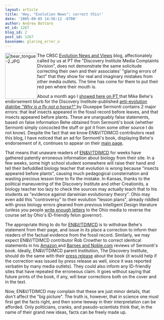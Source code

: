 ```yaml
---
layout: article
title: 'Hey, "Evolution News": correct this!'
date: '2005-09-05 14:56:12 -0700'
author: Andrea Bottaro
mt_id: 1267
blog_id: 2
post_id: 1267
basename: glaring_error_o
---
```

<img src="/PT/uploads/2006/bear_tongue-2.JPG" alt="bear_tongue-2.JPG" width="105" height="150" style="float:left;" />The C~~R~~SC [Evolution News and Views](http://www.evolutionnews.org/) blog, affectionately called by us at PT the "Discovery Institute Media Complaints Division", does not demonstrate the same solicitude correcting their own and their associates' "glaring errors of fact" that they show for real and imaginary mistakes from other media outlets.  The time has come for them to put their red pen where their mouth is.  

About a month ago I [showed  here on PT ](/archives/2005/08/behe-buys-sermo.html) that Mike Behe's endorsement blurb for the Discovery Institute-published [anti-evolution diatribe _"Why is a fly not a horse?"_ ](http://www.pandasthumb.org/archives/2005/06/of_form_over_substance_a_review_of_sermonti.html)by Giuseppe Sermonti contains 2 major errors: that leaf insects appeared in the fossil record before leaves, and that insects appeared before plants.   These are unarguably false statements, based on false information Behe obtained from Sermonti's book (whether Sermonti simply concocted the stuff or got it from some other source I do not know).  Despite the fact that we know EN&V/TDIMCD contributors read this blog, I have noticed that an ad for Sermonti's book, displaying Behe's endorsement of it, continues to appear on their [main page](http://www.evolutionnews.org/).

That means that unaware readers of [EN&V/TDIMCD](http://www.evolutionnews.org/) for weeks have gathered patently erroneous information about biology from their site.  In a few weeks, some high school student somewhere will raise their hand and tell their befuddled biology teacher that evolution is wrong because "insects appeared before plants", causing much pedagogical consternation and wasting precious lesson time to fix the mistake.  In Kansas, thanks to the political maneuvering of the Discovery Institute and other Creationits, a biology teacher too lazy to check the sources may actually teach that to his students as "evidence against darwinian evolutionary theory".  Ohio may even add this "controversy" to their evolution "lesson plans", already riddled with gross biology errors gleaned from previous Intelligent Design literature (unless you people [write enough letters](/archives/2005/08/action-push-ohi.html) to the Ohio media to reverse the course set by Ohio's ID-friendly felon governor).

The appropriate thing to do for [EN&V/TDIMCD](http://www.evolutionnews.org/) is to withdraw Behe's statement from their page, and issue in its place a correction to inform their readers of the factual evidence from the fossil record.  Similarly, we may expect EN&V/TDIMCD contributor Rob Crowther to correct identical statements in his [Amazon ](http://www.amazon.com/exec/obidos/tg/detail/-/0963865471/qid=1123949642/sr=8-1/ref=pd_bbs_1/002-0535512-9400805?v=glance&amp;s=books&amp;n=507846) and [Barnes and Noble.com](http://search.barnesandnoble.com/booksearch/isbnInquiry.asp?userid=392g8FrBgt&amp;isbn=0963865471&amp;itm=1) reviews of Sermonti's book.  Ideally, EN&V/TDIMCD parent Institution, The Discovery Institute, should do the same with their [press release](http://www.discovery.org/scripts/viewDB/index.php?command=view&amp;id=2738&amp;program=News&amp;callingPage=discoMainPage) about the book (it would help if the correction was issued by press release as well, since it was reported verbatim by many media outlets).  They could also inform any ID-friendly sites that have repeated the erroneous claim.  It goes without saying that future prints of the book, if any, will bear corrections both on the cover and in the text.

Now, EN&V/TDIMCD may complain that these are just minor details, that don't affect the "big picture".  The truth is, however, that in science one _must_ first get the facts right, and then some leeway in their interpretation can be afforded. Only politicians, cranks, and pseudo-scientists think that, in the name of their grand new ideas, facts can be freely made up.
